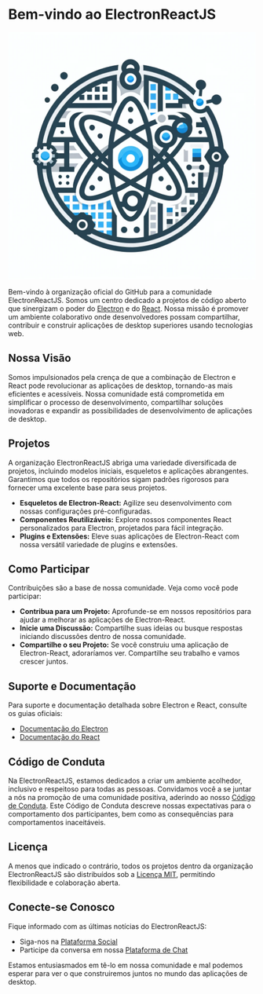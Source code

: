 # Bem-vindo ao ElectronReactJS

![profile/electron-react-logo.png](profile/electron-react-logo.png)

Bem-vindo à organização oficial do GitHub para a comunidade ElectronReactJS. Somos um centro dedicado a projetos de código aberto que sinergizam o poder do [Electron](https://www.electronjs.org/) e do [React](https://reactjs.org/). Nossa missão é promover um ambiente colaborativo onde desenvolvedores possam compartilhar, contribuir e construir aplicações de desktop superiores usando tecnologias web.

## Nossa Visão

Somos impulsionados pela crença de que a combinação de Electron e React pode revolucionar as aplicações de desktop, tornando-as mais eficientes e acessíveis. Nossa comunidade está comprometida em simplificar o processo de desenvolvimento, compartilhar soluções inovadoras e expandir as possibilidades de desenvolvimento de aplicações de desktop.

## Projetos

A organização ElectronReactJS abriga uma variedade diversificada de projetos, incluindo modelos iniciais, esqueletos e aplicações abrangentes. Garantimos que todos os repositórios sigam padrões rigorosos para fornecer uma excelente base para seus projetos.

- **Esqueletos de Electron-React:** Agilize seu desenvolvimento com nossas configurações pré-configuradas.
- **Componentes Reutilizáveis:** Explore nossos componentes React personalizados para Electron, projetados para fácil integração.
- **Plugins e Extensões:** Eleve suas aplicações de Electron-React com nossa versátil variedade de plugins e extensões.

## Como Participar

Contribuições são a base de nossa comunidade. Veja como você pode participar:

- **Contribua para um Projeto:** Aprofunde-se em nossos repositórios para ajudar a melhorar as aplicações de Electron-React.
- **Inicie uma Discussão:** Compartilhe suas ideias ou busque respostas iniciando discussões dentro de nossa comunidade.
- **Compartilhe o seu Projeto:** Se você construiu uma aplicação de Electron-React, adoraríamos ver. Compartilhe seu trabalho e vamos crescer juntos.

## Suporte e Documentação

Para suporte e documentação detalhada sobre Electron e React, consulte os guias oficiais:

- [Documentação do Electron](https://www.electronjs.org/docs)
- [Documentação do React](https://reactjs.org/docs)

## Código de Conduta

Na ElectronReactJS, estamos dedicados a criar um ambiente acolhedor, inclusivo e respeitoso para todas as pessoas. Convidamos você a se juntar a nós na promoção de uma comunidade positiva, aderindo ao nosso [Código de Conduta](CODE_OF_CONDUCT.md). Este Código de Conduta descreve nossas expectativas para o comportamento dos participantes, bem como as consequências para comportamentos inaceitáveis.

## Licença

A menos que indicado o contrário, todos os projetos dentro da organização ElectronReactJS são distribuídos sob a [Licença MIT](LICENSE.md), permitindo flexibilidade e colaboração aberta.

## Conecte-se Conosco

Fique informado com as últimas notícias do ElectronReactJS:

- Siga-nos na [Plataforma Social](#)
- Participe da conversa em nossa [Plataforma de Chat](#)

Estamos entusiasmados em tê-lo em nossa comunidade e mal podemos esperar para ver o que construiremos juntos no mundo das aplicações de desktop.
